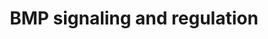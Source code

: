 ---
annotations:
- type: Pathway Ontology
  value: Bone morphogenetic proteins signaling pathway
authors:
- Mkutmon
- Eweitz
description: '"BMP signals are mediated by type I and II BMP receptors and their downstream
  molecules Smad1, 5 and 8. Phosphorylated Smad1, 5 and 8 proteins form a complex
  with Smad4 and then are translocated into the nucleus where they interact with other
  transcription factors, such as Runx2 in osteoblasts." [http://www.ncbi.nlm.nih.gov/pubmed/15621726
  (Chen 2004)]'
last-edited: 2021-05-07
organisms:
- Bos taurus
redirect_from:
- /index.php/Pathway:WP3169
- /instance/WP3169
schema-jsonld:
- '@context': https://schema.org/
  '@id': https://wikipathways.github.io/pathways/WP3169.html
  '@type': Dataset
  creator:
    '@type': Organization
    name: WikiPathways
  description: '"BMP signals are mediated by type I and II BMP receptors and their
    downstream molecules Smad1, 5 and 8. Phosphorylated Smad1, 5 and 8 proteins form
    a complex with Smad4 and then are translocated into the nucleus where they interact
    with other transcription factors, such as Runx2 in osteoblasts." [http://www.ncbi.nlm.nih.gov/pubmed/15621726
    (Chen 2004)]'
  keywords:
  - TOB2
  - SMAD4
  - RUNX2
  - BMP2
  - BMPRII
  - SMURF1
  - NOG
  - BMPR-IA
  - SMAD1
  - BMPR1B
  - TOB1
  - SMAD6
  license: CC0
  name: BMP signaling and regulation
seo: CreativeWork
title: BMP signaling and regulation
wpid: WP3169
---
